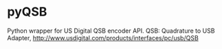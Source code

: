 # pyQSB
Python wrapper for US Digital QSB encoder API.
QSB: Quadrature to USB Adapter, http://www.usdigital.com/products/interfaces/pc/usb/QSB
